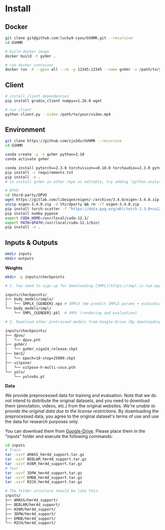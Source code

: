 # Install

## Docker
```bash
git clone git@github.com:lucky9-cyou/GVHMR.git --recursive
cd GVHMR

# build docker image
docker build -t gvhmr .

# run docker container
docker run -d --gpus all --rm -p 12345:12345 --name gvhmr -v /path/to/your/inputs:/gvhmr/inputs gvhmr:latest
```

## Client
```bash
# install client dependencies
pip install gradio_client numpy==1.26.0 wget

# run client
python client.py --video /path/to/your/video.mp4
```

## Environment

```bash
git clone https://github.com/zju3dv/GVHMR --recursive
cd GVHMR

conda create -y -n gvhmr python=3.10
conda activate gvhmr

conda install pytorch==2.3.0 torchvision==0.18.0 torchaudio==2.3.0 pytorch-cuda=12.1 -c pytorch -c nvidia
pip install -r requirements.txt
pip install -e .
# to install gvhmr in other repo as editable, try adding "python.analysis.extraPaths": ["path/to/your/package"] to settings.json

# DPVO
cd third-party/DPVO
wget https://gitlab.com/libeigen/eigen/-/archive/3.4.0/eigen-3.4.0.zip
unzip eigen-3.4.0.zip -d thirdparty && rm -rf eigen-3.4.0.zip
pip install torch-scatter -f "https://data.pyg.org/whl/torch-2.3.0+cu121.html"
pip install numba pypose
export CUDA_HOME=/usr/local/cuda-12.1/
export PATH=$PATH:/usr/local/cuda-12.1/bin/
pip install -e .
```

## Inputs & Outputs

```bash
mkdir inputs
mkdir outputs
```

**Weights**

```bash
mkdir -p inputs/checkpoints

# 1. You need to sign up for downloading [SMPL](https://smpl.is.tue.mpg.de/) and [SMPLX](https://smpl-x.is.tue.mpg.de/). And the checkpoints should be placed in the following structure:

inputs/checkpoints/
├── body_models/smplx/
│   └── SMPLX_{GENDER}.npz # SMPLX (We predict SMPLX params + evaluation)
└── body_models/smpl/
    └── SMPL_{GENDER}.pkl  # SMPL (rendering and evaluation)

# 2. Download other pretrained models from Google-Drive (By downloading, you agree to the corresponding licences): https://drive.google.com/drive/folders/1eebJ13FUEXrKBawHpJroW0sNSxLjh9xD?usp=drive_link

inputs/checkpoints/
├── dpvo/
│   └── dpvo.pth
├── gvhmr/
│   └── gvhmr_siga24_release.ckpt
├── hmr2/
│   └── epoch=10-step=25000.ckpt
├── vitpose/
│   └── vitpose-h-multi-coco.pth
└── yolo/
    └── yolov8x.pt
```

**Data**

We provide preprocessed data for training and evaluation.
Note that we do not intend to distribute the original datasets, and you need to download them (annotation, videos, etc.) from the original websites.
*We're unable to provide the original data due to the license restrictions.*
By downloading the preprocessed data, you agree to the original dataset's terms of use and use the data for research purposes only.

You can download them from [Google-Drive](https://drive.google.com/drive/folders/10sEef1V_tULzddFxzCmDUpsIqfv7eP-P?usp=drive_link). Please place them in the "inputs" folder and execute the following commands:

```bash
cd inputs
# Train
tar -xzvf AMASS_hmr4d_support.tar.gz
tar -xzvf BEDLAM_hmr4d_support.tar.gz
tar -xzvf H36M_hmr4d_support.tar.gz
# Test
tar -xzvf 3DPW_hmr4d_support.tar.gz
tar -xzvf EMDB_hmr4d_support.tar.gz
tar -xzvf RICH_hmr4d_support.tar.gz

# The folder structure should be like this:
inputs/
├── AMASS/hmr4d_support/
├── BEDLAM/hmr4d_support/
├── H36M/hmr4d_support/
├── 3DPW/hmr4d_support/
├── EMDB/hmr4d_support/
└── RICH/hmr4d_support/
```
